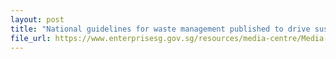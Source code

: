 ```yaml
---
layout: post
title: "National guidelines for waste management published to drive sustainability at MICE events in Singapore"
file_url: https://www.enterprisesg.gov.sg/resources/media-centre/Media-Releases/2023/march/mr01223_national-guidelines-for-waste-management-published-to-drive-sustainability-at-mice-events-in-singapore
---
```

